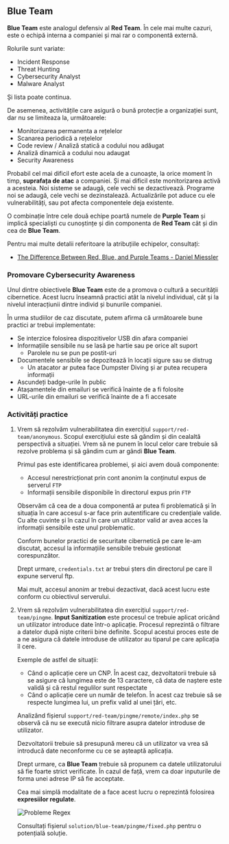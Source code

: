 ## Blue Team

**Blue Team** este analogul defensiv al **Red Team**.
În cele mai multe cazuri, este o echipă interna a companiei și mai rar o componentă externă.

Rolurile sunt variate:

- Incident Response
- Threat Hunting
- Cybersecurity Analyst
- Malware Analyst

Și lista poate continua.

De asemenea, activitățile care asigură o bună protecție a organizației sunt, dar nu se limiteaza la, următoarele:

- Monitorizarea permanenta a rețelelor
- Scanarea periodică a rețelelor
- Code review / Analiză statică a codului nou adăugat
- Analiză dinamică a codului nou adaugat
- Security Awareness

Probabil cel mai dificil efort este acela de a cunoaște, la orice moment în timp, **suprafața de atac** a companiei.
Și mai dificil este monitorizarea activă a acesteia.
Noi sisteme se adaugă, cele vechi se dezactivează.
Programe noi se adaugă, cele vechi se dezinstalează.
Actualizările pot aduce cu ele vulnerabilități, sau pot afecta componentele deja existente.

O combinație între cele două echipe poartă numele de **Purple Team** și implică specialiști cu cunoștințe și din componenta de **Red Team** cât și din cea de **Blue Team**.

Pentru mai multe detalii referitoare la atribuțiile echipelor, consultați:

- [The Difference Between Red, Blue, and Purple Teams - Daniel Miessler](https://danielmiessler.com/study/red-blue-purple-teams/)

### Promovare Cybersecurity Awareness

Unul dintre obiectivele **Blue Team** este de a promova o cultură a securității cibernetice.
Acest lucru înseamnă practici atât la nivelul individual, cât și la nivelul interacțiunii dintre individ și bunurile companiei.

În urma studiilor de caz discutate, putem afirma că următoarele bune practici ar trebui implementate:

- Se interzice folosirea dispozitivelor USB din afara companiei
- Informațiile sensibile nu se lasă pe hartie sau pe orice alt suport
  - Parolele nu se pun pe postit-uri
- Documentele sensibile se depozitează în locații sigure sau se distrug
  - Un atacator ar putea face Dumpster Diving și ar putea recupera informații
- Ascundeți badge-urile în public
- Atașamentele din emailuri se verifică înainte de a fi folosite
- URL-urile din emailuri se verifică înainte de a fi accesate

### Activități practice

1. Vrem să rezolvăm vulnerabilitatea din exercițiul `support/red-team/anonymous`.
   Scopul exercițiului este să gândim și din cealaltă perspectivă a situației.
   Vrem să ne punem în locul celor care trebuie să rezolve problema și să gândim cum ar gândi **Blue Team**.

   Primul pas este identificarea problemei, și aici avem două componente:

   - Accesul nerestricționat prin cont anonim la conținutul expus de serverul `FTP`
   - Informații sensibile disponibile în directorul expus prin `FTP`

   Observăm că cea de a doua componentă ar putea fi problematică și în situația în care accesul s-ar face prin autentificare cu credențiale valide.
   Cu alte cuvinte și în cazul în care un utilizator valid ar avea acces la informații sensibile este unul problematic.

   Conform bunelor practici de securitate cibernetică pe care le-am discutat, accesul la informațiile sensibile trebuie gestionat corespunzător.

   Drept urmare, `credentials.txt` ar trebui șters din directorul pe care îl expune serverul ftp.

   Mai mult, accesul anonim ar trebui dezactivat, dacă acest lucru este conform cu obiectivul serverului.

1. Vrem să rezolvăm vulnerabilitatea din exercițiul `support/red-team/pingme`.
   **Input Sanitization** este procesul ce trebuie aplicat oricând un utilizator introduce date într-o aplicație.
   Procesul reprezintă o filtrare a datelor după niște criterii bine definite.
   Scopul acestui proces este de a ne asigura că datele introduse de utilizator au tiparul pe care aplicația îl cere.

   Exemple de astfel de situații:

   - Când o aplicație cere un CNP.
     În acest caz, dezvoltatorii trebuie să se asigure că lungimea este de 13 caractere, că data de naștere este validă și că restul regulilor sunt respectate
   - Când o aplicație cere un număr de telefon.
     În acest caz trebuie să se respecte lungimea lui, un prefix valid al unei țări, etc.

   Analizând fișierul `support/red-team/pingme/remote/index.php` se observă că nu se execută nicio filtrare asupra datelor introduse de utilizator.

   Dezvoltatorii trebuie să presupună mereu că un utilizator va vrea să introducă date neconforme cu ce se așteaptă aplicația.

   Drept urmare, ca **Blue Team** trebuie să propunem ca datele utilizatorului să fie foarte strict verificate.
   În cazul de față, vrem ca doar inputurile de forma unei adrese IP să fie acceptate.

   Cea mai simplă modalitate de a face acest lucru o reprezintă folosirea **expresiilor regulate**.

   ![Probleme Regex](https://imgs.xkcd.com/comics/perl_problems.png "")

   Consultați fișierul `solution/blue-team/pingme/fixed.php` pentru o potențială soluție.

